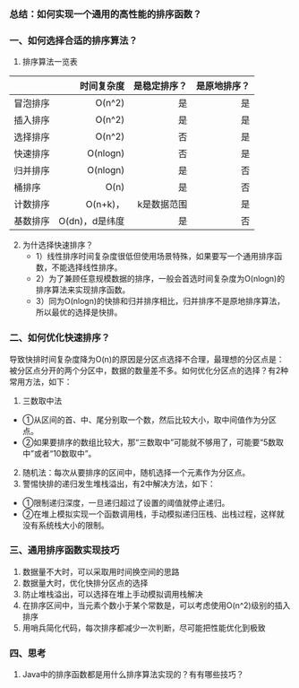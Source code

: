 ### 总结：如何实现一个通用的高性能的排序函数？
### 一、如何选择合适的排序算法？
1. 排序算法一览表

||时间复杂度 |是稳定排序？| 是原地排序？
--|--:|--:|--:
|冒泡排序| O(n^2) |是 |是|
|插入排序 |O(n^2)| 是| 是|
|选择排序 |O(n^2) |否 |是|
|快速排序| O(nlogn)| 否 |是|
|归并排序| O(nlogn) |是 |否|
|桶排序| O(n) |是| 否|
|计数排序 |O(n+k)，|k是数据范围| 是| 否|
|基数排序| O(dn)，d是纬度| 是| 否|


2. 为什选择快速排序？
    - 1）线性排序时间复杂度很低但使用场景特殊，如果要写一个通用排序函数，不能选择线性排序。
    - 2）为了兼顾任意规模数据的排序，一般会首选时间复杂度为O(nlogn)的排序算法来实现排序函数。
    - 3）同为O(nlogn)的快排和归并排序相比，归并排序不是原地排序算法，所以最优的选择是快排。
### 二、如何优化快速排序？
导致快排时间复杂度降为O(n)的原因是分区点选择不合理，最理想的分区点是：被分区点分开的两个分区中，数据的数量差不多。如何优化分区点的选择？有2种常用方法，如下：
1. 三数取中法
* ①从区间的首、中、尾分别取一个数，然后比较大小，取中间值作为分区点。
* ②如果要排序的数组比较大，那“三数取中”可能就不够用了，可能要“5数取中”或者“10数取中”。
2. 随机法：每次从要排序的区间中，随机选择一个元素作为分区点。
3. 警惕快排的递归发生堆栈溢出，有2中解决方法，如下：
* ①限制递归深度，一旦递归超过了设置的阈值就停止递归。
* ②在堆上模拟实现一个函数调用栈，手动模拟递归压栈、出栈过程，这样就没有系统栈大小的限制。
### 三、通用排序函数实现技巧
1. 数据量不大时，可以采取用时间换空间的思路
2. 数据量大时，优化快排分区点的选择
3. 防止堆栈溢出，可以选择在堆上手动模拟调用栈解决
4. 在排序区间中，当元素个数小于某个常数是，可以考虑使用O(n^2)级别的插入排序
5. 用哨兵简化代码，每次排序都减少一次判断，尽可能把性能优化到极致
### 四、思考
1. Java中的排序函数都是用什么排序算法实现的？有有哪些技巧？